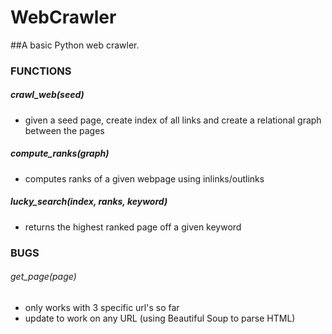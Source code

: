 # WebCrawler
##A basic Python web crawler.


### FUNCTIONS
##### crawl_web(seed)
- given a seed page, create index of all links and create a relational graph between the pages
##### compute_ranks(graph)
- computes ranks of a given webpage using inlinks/outlinks
##### lucky_search(index, ranks, keyword)
- returns the highest ranked page off a given keyword 


### BUGS
###### get_page(page)
- only works with 3 specific url's so far
- update to work on any URL (using Beautiful Soup to parse HTML)
 
